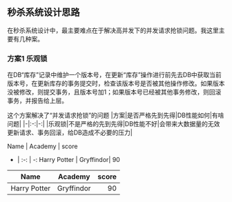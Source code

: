 ## 秒杀系统设计思路
在秒杀系统设计中，最主要难点在于解决高并发下的并发请求抢锁问题。我这里主要有几种案。

### 方案1 乐观锁
在DB“库存”记录中维护一个版本号，在更新“库存”操作进行前先去DB中获取当前版本号，在更新库存的事务提交时，检查该版本号是否被其他操作修改。如果版本没被修改，则提交事务，且版本号加1；如果版本号已经被其他事务修改，则回滚事务，并报告给上层。

这个方案解决了“并发请求抢锁”的问题
|方案|是否严格先到先得|DB性能如何|有啥问题|
|-|:-:|-:|
|乐观锁|不是严格的先到先得|DB性能不好|会带来大数据量的无效更新请求、事务回滚，给DB造成不必要的压力|


Name | Academy | score 
- | :-: | -: 
Harry Potter | Gryffindor| 90 



| Name | Academy | score | 
| - | :-: | -: | 
| Harry Potter | Gryffindor| 90 | 
